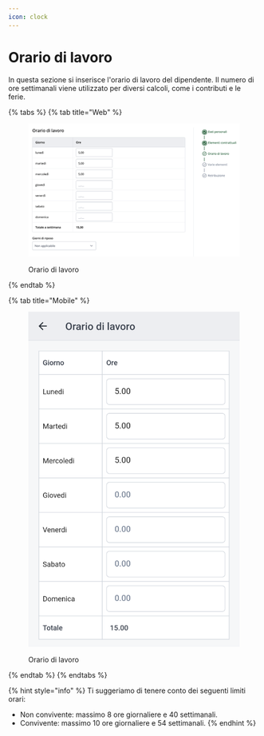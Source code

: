 ```yaml
---
icon: clock
---
```


# Orario di lavoro

In questa sezione si inserisce l'orario di lavoro del dipendente. Il numero di ore settimanali viene utilizzato per diversi calcoli, come i contributi e le ferie.

{% tabs %}
{% tab title="Web" %}
<figure><img src="../../.gitbook/assets/image (39).png" alt="Orario di lavoro"><figcaption><p>Orario di lavoro</p></figcaption></figure>
{% endtab %}

{% tab title="Mobile" %}
<figure><img src="../../.gitbook/assets/image (18).png" alt="Orario di lavoro screenshot"><figcaption><p>Orario di lavoro</p></figcaption></figure>
{% endtab %}
{% endtabs %}

{% hint style="info" %}
Ti suggeriamo di tenere conto dei seguenti limiti orari:

* Non convivente: massimo 8 ore giornaliere e 40 settimanali.
* Convivente: massimo 10 ore giornaliere e 54 settimanali.
{% endhint %}

